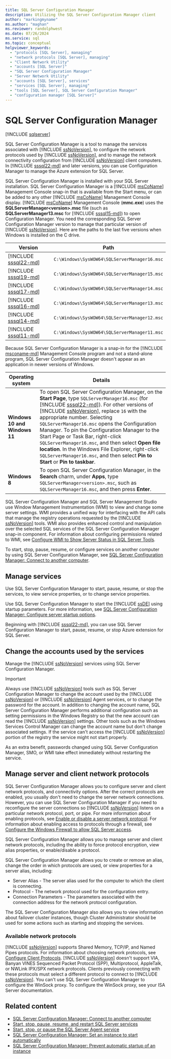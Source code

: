 ```yaml
---
title: SQL Server Configuration Manager
description: Utilizing the SQL Server Configuration Manager client
author: "markingmyname"
ms.author: "maghan"
ms.reviewer: randolphwest
ms.date: 07/26/2024
ms.service: sql
ms.topic: conceptual
helpviewer_keywords:
  - "protocols [SQL Server], managing"
  - "network protocols [SQL Server], managing"
  - "Client Network Utility"
  - "accounts [SQL Server]"
  - "SQL Server Configuration Manager"
  - "Server Network Utility"
  - "accounts [SQL Server], services"
  - "services [SQL Server], managing"
  - "tools [SQL Server], SQL Server Configuration Manager"
  - "configuration manager [SQL Server]"
---
```


# SQL Server Configuration Manager

[!INCLUDE [sqlserver](../includes/applies-to-version/sqlserver.md)]

SQL Server Configuration Manager is a tool to manage the services associated with [!INCLUDE [ssNoVersion](../includes/ssnoversion-md.md)], to configure the network protocols used by [!INCLUDE [ssNoVersion](../includes/ssnoversion-md.md)], and to manage the network connectivity configuration from [!INCLUDE [ssNoVersion](../includes/ssnoversion-md.md)] client computers. In [!INCLUDE [sssql22-md](../includes/sssql22-md.md)] and later versions, you can use Configuration Manager to manage the Azure extension for SQL Server.

SQL Server Configuration Manager is installed with your SQL Server installation. SQL Server Configuration Manager is a [!INCLUDE [msCoName](../includes/msconame-md.md)] Management Console snap-in that is available from the Start menu, or can be added to any other [!INCLUDE [msCoName](../includes/msconame-md.md)] Management Console display. [!INCLUDE [msCoName](../includes/msconame-md.md)] Management Console (**mmc.exe**) uses the **SQLServerManager\<version>.msc** file (such as **SQLServerManager13.msc** for [!INCLUDE [sssql15-md](../includes/sssql16-md.md)]) to open Configuration Manager. You need the corresponding SQL Server Configuration Manager version to manage that particular version of [!INCLUDE [ssNoVersion](../includes/ssnoversion-md.md)]. Here are the paths to the last five versions when Windows is installed on the C drive.

| Version | Path |
| --- | --- |
| [!INCLUDE [sssql22-md](../includes/sssql22-md.md)] | `C:\Windows\SysWOW64\SQLServerManager16.msc` |
| [!INCLUDE [sssql19-md](../includes/sssql19-md.md)] | `C:\Windows\SysWOW64\SQLServerManager15.msc` |
| [!INCLUDE [sssql17-md](../includes/sssql17-md.md)] | `C:\Windows\SysWOW64\SQLServerManager14.msc` |
| [!INCLUDE [sssql16-md](../includes/sssql16-md.md)] | `C:\Windows\SysWOW64\SQLServerManager13.msc` |
| [!INCLUDE [sssql14-md](../includes/sssql14-md.md)] | `C:\Windows\SysWOW64\SQLServerManager12.msc` |
| [!INCLUDE [sssql11-md](../includes/sssql11-md.md)] | `C:\Windows\SysWOW64\SQLServerManager11.msc` |

Because SQL Server Configuration Manager is a snap-in for the [!INCLUDE [msconame-md](../includes/msconame-md.md)] Management Console program and not a stand-alone program, SQL Server Configuration Manager doesn't appear as an application in newer versions of Windows.

| Operating system | Details |
| --- | --- |
| **Windows 10 and Windows 11** | To open SQL Server Configuration Manager, on the **Start Page**, type `SQLServerManager16.msc` (for [!INCLUDE [sssql22-md](../includes/sssql22-md.md)]). For other versions of [!INCLUDE [ssNoVersion](../includes/ssnoversion-md.md)], replace `16` with the appropriate number. Selecting `SQLServerManager16.msc` opens the Configuration Manager. To pin the Configuration Manager to the Start Page or Task Bar, right-click `SQLServerManager16.msc`, and then select **Open file location**. In the Windows File Explorer, right-click `SQLServerManager16.msc`, and then select **Pin to Start** or **Pin to taskbar**. |
| **Windows 8** | To open SQL Server Configuration Manager, in the **Search** charm, under **Apps**, type `SQLServerManager<version>.msc`, such as `SQLServerManager16.msc`, and then press **Enter**. |

SQL Server Configuration Manager and SQL Server Management Studio use Window Management Instrumentation (WMI) to view and change some server settings. WMI provides a unified way for interfacing with the API calls that manage the registry operations requested by the [!INCLUDE [ssNoVersion](../includes/ssnoversion-md.md)] tools. WMI also provides enhanced control and manipulation over the selected SQL services of the SQL Server Configuration Manager snap-in component. For information about configuring permissions related to WMI, see [Configure WMI to Show Server Status in SQL Server Tools](../ssms/configure-wmi-to-show-server-status-in-sql-server-tools.md).

To start, stop, pause, resume, or configure services on another computer by using SQL Server Configuration Manager, see [SQL Server Configuration Manager: Connect to another computer](../database-engine/configure-windows/scm-services-connect-to-another-computer.md).

## Manage services

Use SQL Server Configuration Manager to start, pause, resume, or stop the services, to view service properties, or to change service properties.

Use SQL Server Configuration Manager to start the [!INCLUDE [ssDE](../includes/ssde-md.md)] using startup parameters. For more information, see [SQL Server Configuration Manager: Configure server startup options](../database-engine/configure-windows/scm-services-configure-server-startup-options.md).

Beginning with [!INCLUDE [sssql22-md](../includes/sssql22-md.md)], you can use SQL Server Configuration Manager to start, pause, resume, or stop Azure extension for SQL Server.

## Change the accounts used by the services

Manage the [!INCLUDE [ssNoVersion](../includes/ssnoversion-md.md)] services using SQL Server Configuration Manager.

> [!IMPORTANT]  
> Always use [!INCLUDE [ssNoVersion](../includes/ssnoversion-md.md)] tools such as SQL Server Configuration Manager to change the account used by the [!INCLUDE [ssNoVersion](../includes/ssnoversion-md.md)] or [!INCLUDE [ssNoVersion](../includes/ssnoversion-md.md)] Agent services, or to change the password for the account. In addition to changing the account name, SQL Server Configuration Manager performs additional configuration such as setting permissions in the Windows Registry so that the new account can read the [!INCLUDE [ssNoVersion](../includes/ssnoversion-md.md)] settings. Other tools such as the Windows Services Control Manager can change the account name but don't change associated settings. If the service can't access the [!INCLUDE [ssNoVersion](../includes/ssnoversion-md.md)] portion of the registry the service might not start properly.

As an extra benefit, passwords changed using SQL Server Configuration Manager, SMO, or WMI take effect immediately without restarting the service.

## Manage server and client network protocols

SQL Server Configuration Manager allows you to configure server and client network protocols, and connectivity options. After the correct protocols are enabled, you usually don't need to change the server network connections. However, you can use SQL Server Configuration Manager if you need to reconfigure the server connections so [!INCLUDE [ssNoVersion](../includes/ssnoversion-md.md)] listens on a particular network protocol, port, or pipe. For more information about enabling protocols, see [Enable or disable a server network protocol](../database-engine/configure-windows/enable-or-disable-a-server-network-protocol.md). For information about enabling access to protocols through a firewall, see [Configure the Windows Firewall to allow SQL Server access](../sql-server/install/configure-the-windows-firewall-to-allow-sql-server-access.md).

SQL Server Configuration Manager allows you to manage server and client network protocols, including the ability to force protocol encryption, view alias properties, or enable/disable a protocol.

SQL Server Configuration Manager allows you to create or remove an alias, change the order in which protocols are used, or view properties for a server alias, including:

- Server Alias - The server alias used for the computer to which the client is connecting.
- Protocol - The network protocol used for the configuration entry.
- Connection Parameters - The parameters associated with the connection address for the network protocol configuration.

The SQL Server Configuration Manager also allows you to view information about failover cluster instances, though Cluster Administrator should be used for some actions such as starting and stopping the services.

### Available network protocols

[!INCLUDE [ssNoVersion](../includes/ssnoversion-md.md)] supports Shared Memory, TCP/IP, and Named Pipes protocols. For information about choosing network protocols, see [Configure Client Protocols](../database-engine/configure-windows/configure-client-protocols.md). [!INCLUDE [ssNoVersion](../includes/ssnoversion-md.md)] doesn't support VIA, Banyan VINES Sequenced Packet Protocol (SPP), Multiprotocol, AppleTalk, or NWLink IPX/SPX network protocols. Clients previously connecting with these protocols must select a different protocol to connect to [!INCLUDE [ssNoVersion](../includes/ssnoversion-md.md)]. You can't use SQL Server Configuration Manager to configure the WinSock proxy. To configure the WinSock proxy, see your ISA Server documentation.

## Related content

- [SQL Server Configuration Manager: Connect to another computer](../database-engine/configure-windows/scm-services-connect-to-another-computer.md)
- [Start, stop, pause, resume, and restart SQL Server services](../database-engine/configure-windows/start-stop-pause-resume-restart-sql-server-services.md)
- [Start, stop, or pause the SQL Server Agent service](../ssms/agent/start-stop-or-pause-the-sql-server-agent-service.md)
- [SQL Server Configuration Manager: Set an instance to start automatically](../database-engine/configure-windows/scm-services-set-an-instance-to-start-automatically.md)
- [SQL Server Configuration Manager: Prevent automatic startup of an instance](../database-engine/configure-windows/scm-services-prevent-automatic-startup-of-an-instance.md)
